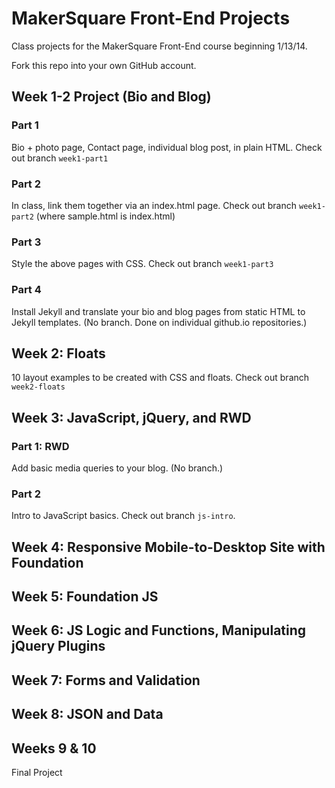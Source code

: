 MakerSquare Front-End Projects
=================

Class projects for the MakerSquare Front-End course beginning 1/13/14.

Fork this repo into your own GitHub account.

## Week 1-2 Project (Bio and Blog)
### Part 1
Bio + photo page, Contact page, individual blog post, in plain HTML.
Check out branch `week1-part1`
### Part 2
In class, link them together via an index.html page.
Check out branch `week1-part2` (where sample.html is index.html)
### Part 3
Style the above pages with CSS.
Check out branch `week1-part3`
### Part 4
Install Jekyll and translate your bio and blog pages from static HTML to Jekyll templates. (No branch. Done on individual github.io repositories.)

## Week 2: Floats
10 layout examples to be created with CSS and floats.
Check out branch `week2-floats`

## Week 3: JavaScript, jQuery, and RWD
### Part 1: RWD
Add basic media queries to your blog. (No branch.)
### Part 2
Intro to JavaScript basics.
Check out branch `js-intro`.


## Week 4: Responsive Mobile-to-Desktop Site with Foundation

## Week 5: Foundation JS

## Week 6: JS Logic and Functions, Manipulating jQuery Plugins

## Week 7: Forms and Validation

## Week 8: JSON and Data

## Weeks 9 & 10
Final Project

